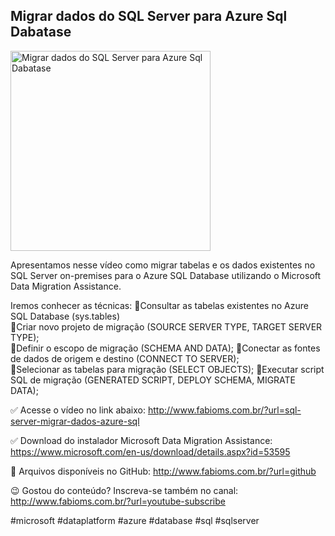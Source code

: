 ## Migrar dados do SQL Server para Azure Sql Dabatase

<img src="https://fabioms.com.br//uploads/youtube/-VBk_bu9JnM.png" alt="Migrar dados do SQL Server para Azure Sql Dabatase" title="Azure SQL" width="320"/>

Apresentamos nesse vídeo como migrar tabelas e os dados existentes no SQL Server on-premises para o Azure SQL Database utilizando o Microsoft Data Migration Assistance.

Iremos conhecer as técnicas:
🔹Consultar as tabelas existentes no Azure SQL Database (sys.tables)  
🔹Criar novo projeto de migração (SOURCE SERVER TYPE, TARGET SERVER TYPE);  
🔹Definir o escopo de migração (SCHEMA AND DATA);
🔹Conectar as fontes de dados de origem e destino (CONNECT TO SERVER);  
🔹Selecionar as tabelas para migração (SELECT OBJECTS);
🔹Executar script SQL de migração (GENERATED SCRIPT, DEPLOY SCHEMA, MIGRATE DATA);  

✅ Acesse o vídeo no link abaixo:
http://www.fabioms.com.br/?url=sql-server-migrar-dados-azure-sql

✅ Download do instalador Microsoft Data Migration Assistance:
https://www.microsoft.com/en-us/download/details.aspx?id=53595

📁 Arquivos disponíveis no GitHub:
http://www.fabioms.com.br/?url=github

😉 Gostou do conteúdo? Inscreva-se também no canal:
http://www.fabioms.com.br/?url=youtube-subscribe 

#microsoft #dataplatform #azure #database #sql #sqlserver 